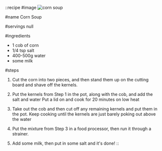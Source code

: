 ::recipe
#image
![corn soup](/img/vol6/corn_soup.jpg)

#name
Corn Soup

#servings
null

#ingredients
- 1 cob of corn
- 1/4 tsp salt
- 400-500g water
- some milk
         
#steps
1. Cut the corn into two pieces, and then stand them up on the cutting board and shave off the kernels.

2. Put the kernels from Step 1 in the pot, along with the cob, and add the salt and water Put a lid on and cook for 20 minutes on low heat

3. Take out the cob and then cut off any remaining kernels and put them in the pot. Keep cooking until the kernels are just barely poking out above the water

4. Put the mixture from Step 3 in a food processor, then run it through a strainer.

5. Add some milk, then put in some salt and it's done!
::